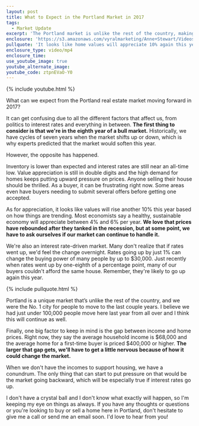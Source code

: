 ```yaml
---
layout: post
title: What to Expect in the Portland Market in 2017
tags:
  - Market Update
excerpt: 'The Portland market is unlike the rest of the country, making it hard to predict. Here are my thoughts on how the market might fare for the remainder of 2017.'
enclosure: 'https://s3.amazonaws.com/vyralmarketing/Anne+Stewart/Videos/2017/What+to+Expect+in+the+Portland+Market+in+2017+-+Oregon+Real+Estate+Agent.mp4'
pullquote: 'It looks like home values will appreciate 10% again this year based on current trends.'
enclosure_type: video/mp4
enclosure_time:
use_youtube_image: true
youtube_alternate_image:
youtube_code: ztpnEVaO-Y0
---
```



{% include youtube.html %}

What can we expect from the Portland real estate market moving forward in 2017?

It can get confusing due to all the different factors that affect us, from politics to interest rates and everything in between. **The first thing to consider is that we're in the eighth year of a bull market.** Historically, we have cycles of seven years when the market shifts up or down, which is why experts predicted that the market would soften this year.

However, the opposite has happened.

Inventory is lower than expected and interest rates are still near an all-time low. Value appreciation is still in double digits and the high demand for homes keeps putting upward pressure on prices. Anyone selling their house should be thrilled. As a buyer, it can be frustrating right now. Some areas even have buyers needing to submit several offers before getting one accepted.

As for appreciation, it looks like values will rise another 10% this year based on how things are trending. Most economists say a healthy, sustainable economy will appreciate between 4% and 6% per year. **We love that prices have rebounded after they tanked in the recession, but at some point, we have to ask ourselves if our market can continue to handle it.**

We're also an interest rate-driven market. Many don't realize that if rates went up, we'd feel the change overnight. Rates going up by just 1% can change the buying power of many people by up to $30,000. Just recently when rates went up by one-eighth of a percentage point, many of our buyers couldn't afford the same house. Remember, they're likely to go up again this year.

{% include pullquote.html %}

Portland is a unique market that’s unlike the rest of the country, and we were the No. 1 city for people to move to the last couple years. I believe we had just under 100,000 people move here last year from all over and I think this will continue as well.

Finally, one big factor to keep in mind is the gap between income and home prices. Right now, they say the average household income is $68,000 and the average home for a first-time buyer is priced $400,000 or higher. **The larger that gap gets, we'll have to get a little nervous because of how it could change the market.**

When we don't have the incomes to support housing, we have a conundrum. The only thing that can start to put pressure on that would be the market going backward, which will be especially true if interest rates go up.

I don't have a crystal ball and I don't know what exactly will happen, so I'm keeping my eye on things as always. If you have any thoughts or questions or you're looking to buy or sell a home here in Portland, don't hesitate to give me a call or send me an email soon. I'd love to hear from you!
<br>
